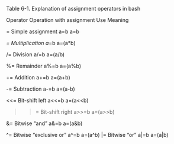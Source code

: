 Table 6-1. Explanation of assignment operators in bash

Operator Operation with assignment Use Meaning

= Simple assignment a=b a=b

*= Multiplication a*=b a=(a*b)

/= Division a/=b a=(a/b)

%= Remainder a%=b a=(a%b)

+= Addition a+=b a=(a+b)

-= Subtraction a-=b a=(a-b)

<<= Bit-shift left a<<=b a=(a<<b)

>>= Bit-shift right a>>=b a=(a>>b)

&= Bitwise “and” a&=b a=(a&b)

^= Bitwise “exclusive or” a^=b a=(a^b)
|= Bitwise “or” a|=b a=(a|b)
